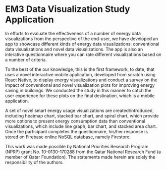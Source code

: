 # EM3 Data Visualization Study Application


In efforts to evaluate the effectiveness of a number of energy data visualizations from the perspective of the end-user, we have developed an app to showcase different kinds of energy data visualizations: conventional data visualizations and novel data visualizations. The app is also an interative questionnaire where you can rate different visualizations based on a number of criteria.

To the best of the our knowledge, this is the first framework, to date, that uses a novel interactive mobile application, developed from scratch using React Native, to display energy visualizations and conduct a survey on the impact of conventional and novel visualization plots for improving energy saving in buildings. We conducted the study in this manner to catch the user experience for these plots on the final destination, which is a mobile application.

A set of novel smart energy usage visualizations are created/introduced, including heatmap chart, stacked bar chart, and spiral chart, which provide more options to present energy consumption data than conventional visualizations, which include line graph, bar chart, and stacked area chart. Once the participant completes the questionnaire, his/her response is stored on Firebase online NoSQL database, namely Firestore.

This work was made possible by National Priorities Research Program (NPRP) grant No. 10-0130-170288 from the Qatar National Research Fund (a member of Qatar Foundation). The statements made herein are solely the responsibility of the authors.
